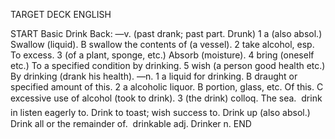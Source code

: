 TARGET DECK
ENGLISH

START
Basic
Drink
Back: —v. (past drank; past part. Drunk) 1 a (also absol.) Swallow (liquid). B swallow the contents of (a vessel). 2 take alcohol, esp. To excess. 3 (of a plant, sponge, etc.) Absorb (moisture). 4 bring (oneself etc.) To a specified condition by drinking. 5 wish (a person good health etc.) By drinking (drank his health). —n. 1 a liquid for drinking. B draught or specified amount of this. 2 a alcoholic liquor. B portion, glass, etc. Of this. C excessive use of alcohol (took to drink). 3 (the drink) colloq. The sea.  drink in listen eagerly to. Drink to toast; wish success to. Drink up (also absol.) Drink all or the remainder of.  drinkable adj. Drinker n.
END
